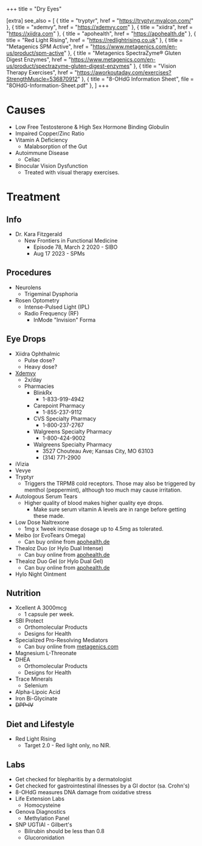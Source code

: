 +++
title = "Dry Eyes"

[extra]
see_also = [
    { title = "tryptyr", href = "https://tryptyr.myalcon.com/" },
    { title = "xdemvy", href = "https://xdemvy.com" },
    { title = "xiidra", href = "https://xiidra.com" },
    { title = "apohealth", href = "https://apohealth.de" },
    { title = "Red Light Rising", href = "https://redlightrising.co.uk" },
    { title = "Metagenics SPM Active", href = "https://www.metagenics.com/en-us/product/spm-active" },
    { title = "Metagenics SpectraZyme® Gluten Digest Enzymes", href = "https://www.metagenics.com/en-us/product/spectrazyme-gluten-digest-enzymes" },
    { title = "Vision Therapy Exercises", href = "https://aworkoutaday.com/exercises?StrengthMuscle=536870912" },
    { title = "8-OHdG Information Sheet", file = "8OHdG-Information-Sheet.pdf" },
]
+++

# Causes
- Low Free Testosterone & High Sex Hormone Binding Globulin
- Impaired Copper/Zinc Ratio
- Vitamin A Deficiency
  - Malabsorption of the Gut
- Autoimmune Disease
  - Celiac
- Binocular Vision Dysfunction
  - Treated with visual therapy exercises.

# Treatment

## Info
- Dr. Kara Fitzgerald
    - New Frontiers in Functional Medicine
        - Episode 78, March 2 2020 - SIBO
        - Aug 17 2023 - SPMs

## Procedures
- Neurolens
    - Trigeminal Dysphoria
- Rosen Optometry
    - Intense-Pulsed Light (IPL)
    - Radio Frequency (RF)
        - InMode "Invision" Forma

## Eye Drops
- Xiidra Ophthalmic 
    - Pulse dose?
    - Heavy dose?
- [Xdemvy](https://xdemvy.com)
    - 2x/day
    - Pharmacies
        - BlinkRx
            - 1-833-919-4942
        - Carepoint Pharmacy
            - 1-855-237-9112
        - CVS Specialty Pharmacy
            - 1-800-237-2767
        - Walgreens Specialty Pharmacy
            - 1-800-424-9002
        - Walgreens Specialty Pharmacy
            - 3527 Chouteau Ave; Kansas City, MO 63103
            - (314) 771-2900
- iVizia
- Vevye
- Tryptyr
    - Triggers the TRPM8 cold receptors. Those may also be triggered by menthol (peppermint), although too much may cause irritation.
- Autologous Serum Tears
    - Higher quality of blood makes higher quality eye drops. 
        - Make sure serum vitamin A levels are in range before getting these made.
- Low Dose Naltrexone
    - 1mg x 1week increase dosage up to 4.5mg as tolerated.
- Meibo (or EvoTears Omega)
    - Can buy online from [apohealth.de](https://apohealth.de)
- Thealoz Duo (or Hylo Dual Intense)
    - Can buy online from [apohealth.de](https://apohealth.de)
- Thealoz Duo Gel (or Hylo Dual Gel)
    - Can buy online from [apohealth.de](https://apohealth.de)
- Hylo Night Ointment

## Nutrition
- Xcellent A 3000mcg
    - 1 capsule per week.
- SBI Protect
    - Orthomolecular Products
    - Designs for Health
- Specialized Pro-Resolving Mediators
    - Can buy online from [metagenics.com](https://metagenics.com)
- Magnesium L-Threonate
- DHEA
    - Orthomolecular Products
    - Designs for Health
- Trace Minerals
    - Selenium
- Alpha-Lipoic Acid
- Iron Bi-Glycinate
- ~~DPP-IV~~

## Diet and Lifestyle
- Red Light Rising
    - Target 2.0 - Red light only, no NIR.

## Labs
- Get checked for blepharitis by a dermatologist 
- Get checked for gastrointestinal illnesses by a GI doctor (sa. Crohn's)
- 8-OHdG measures DNA damage from oxidative stress
- Life Extension Labs
    - Homocysteine
- Genova Diagnostics
    - Methylation Panel
- SNP UGTIAI - Gilbert's 
    - Bilirubin should be less than 0.8
    - Glucoronidation 